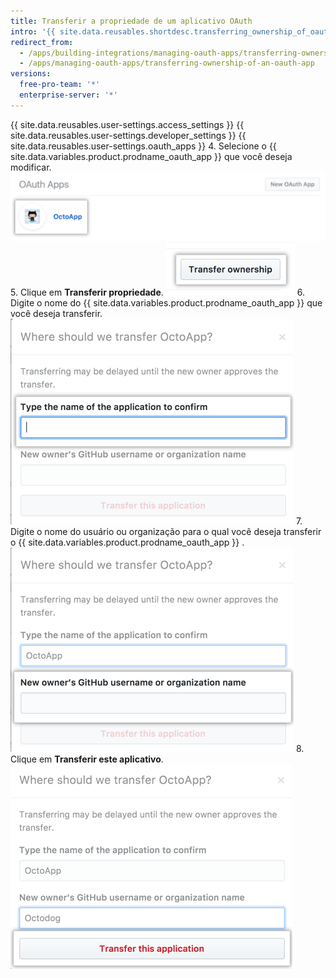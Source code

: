 ```yaml
---
title: Transferir a propriedade de um aplicativo OAuth
intro: '{{ site.data.reusables.shortdesc.transferring_ownership_of_oauth_apps }}'
redirect_from:
  - /apps/building-integrations/managing-oauth-apps/transferring-ownership-of-an-oauth-app/
  - /apps/managing-oauth-apps/transferring-ownership-of-an-oauth-app
versions:
  free-pro-team: '*'
  enterprise-server: '*'
---
```


{{ site.data.reusables.user-settings.access_settings }}
{{ site.data.reusables.user-settings.developer_settings }}
{{ site.data.reusables.user-settings.oauth_apps }}
4. Selecione o {{ site.data.variables.product.prodname_oauth_app }} que você deseja modificar. ![Seleção de aplicativo](/assets/images/oauth-apps/oauth_apps_choose_app_post2dot12.png)
5. Clique em **Transferir propriedade**. ![Botão para transferir a propriedade](/assets/images/oauth-apps/oauth_apps_transfer_ownership.png)
6. Digite o nome do {{ site.data.variables.product.prodname_oauth_app }} que você deseja transferir. ![Campo para inserir o nome do aplicativo a ser transferido](/assets/images/oauth-apps/oauth_apps_transfer_oauth_name.png)
7. Digite o nome do usuário ou organização para o qual você deseja transferir o {{ site.data.variables.product.prodname_oauth_app }} . ![Campo para inserir o usuário ou organização para o qual transferir](/assets/images/oauth-apps/oauth_apps_transfer_new_owner.png)
8. Clique em **Transferir este aplicativo**. ![Botão para transferir o aplicativo](/assets/images/oauth-apps/oauth_apps_transfer_application.png)
